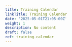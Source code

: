 ```yaml
---
title: Training Calendar
linkTitle: Training Calendar
date: '2025-05-01T21:05:00Z'
weight: 1
description: No content
draft: false
ref: training-calendar
---
```


